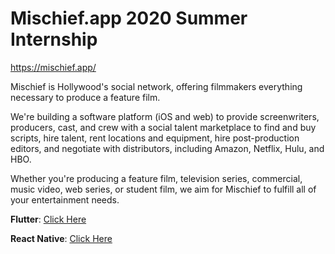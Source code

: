 # Mischief.app 2020 Summer Internship

https://mischief.app/

Mischief is Hollywood's social network, offering filmmakers everything necessary to produce a feature film. 

We're building a software platform (iOS and web) to provide screenwriters, producers, cast, and crew with a social talent marketplace to find and buy scripts, hire talent, rent locations and equipment, hire post-production editors, and negotiate with distributors, including Amazon, Netflix, Hulu, and HBO.

Whether you're producing a feature film, television series, commercial, music video, web series, or student film, we aim for Mischief to fulfill all of your entertainment needs.


**Flutter**: [Click Here](mischief_flutter) 


**React Native**: [Click Here](mischief_react_native)
